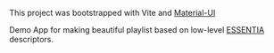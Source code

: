 This project was bootstrapped with Vite and [Material-UI](https://material-ui.com/)

Demo App for making beautiful playlist based on low-level [ESSENTIA](https://essentia.upf.edu/) descriptors.